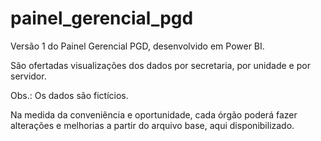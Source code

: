 # painel_gerencial_pgd

Versão 1 do Painel Gerencial PGD, desenvolvido em Power BI. 

São ofertadas visualizações dos dados por secretaria, por unidade e por servidor.

Obs.: Os dados são fictícios.

Na medida da conveniência e oportunidade, cada órgão poderá fazer alterações e melhorias a partir do arquivo base, aqui disponibilizado.
